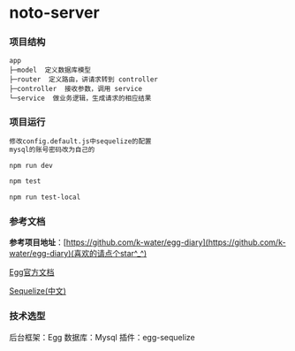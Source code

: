 # noto-server

### 项目结构
```
app
├─model  定义数据库模型
├─router  定义路由，讲请求转到 controller
├─controller  接收参数，调用 service 
└─service  做业务逻辑，生成请求的相应结果
```

### 项目运行

``` bash
修改config.default.js中sequelize的配置
mysql的账号密码改为自己的

npm run dev

npm test

npm run test-local
```

### 参考文档

**参考项目地址**：[https://github.com/k-water/egg-diary](https://github.com/k-water/egg-diary)(喜欢的请点个star^_^)

[Egg官方文档](eggjs.org/zh-cn/intro/)

[Sequelize(中文)](https://github.com/demopark/sequelize-docs-Zh-CN)

### 技术选型

后台框架：Egg
数据库：Mysql
插件：egg-sequelize
